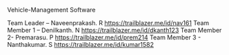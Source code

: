  Vehicle-Management Software 
 
 Team Leader –
Naveenprakash. R
https://trailblazer.me/id/nav161
 Team Member 1 –
 Denilkanth. N
 https://trailblazer.me/id/dkanth123
 Team Member 2- 
 Premarasu. P
 https://trailblazer.me/id/prem214
 Team Member 3 -
Nanthakumar. S
https://trailblazer.me/id/kumar1582
